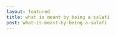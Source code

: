```yaml
---
layout: featured
title: what is meant by being a salafi
post: what-is-meant-by-being-a-salafi
---
```

